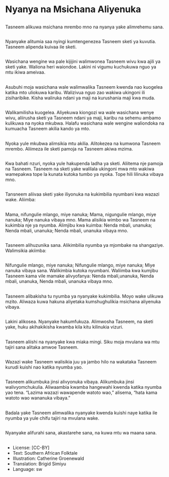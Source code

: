 # Nyanya na Msichana Aliyenuka

##
Tasneem alikuwa msichana mrembo
mno na nyanya yake alimrehemu
sana.


##
Nyanyake alitumia saa nyingi
kumtengenezea Tasneem sketi ya
kuvutia.
Tasneem alipenda kuivaa ile sketi.


##
Wasichana wengine wa pale kijijini
walimwonea Tasneem wivu kwa ajili
ya sketi yake.
Waliona heri waiondoe.
Lakini ni vigumu kuchukuwa nguo
ya mtu ikiwa ameivaa.


##
Asubuhi moja wasichana wale
walimwalika Tasneem kwenda nao
kuogelea katika mto uliokuwa
karibu.
Walizivua nguo zao wakiwa ukingoni
ili zisiharibike.
Kisha waliruka ndani ya maji na
kurushania maji kwa muda.


##
Walikamilisha kuogelea.
Aliyekuwa kiongozi wa wale wasichana wenye wivu,
aliirusha sketi ya Tasneem ndani ya maji, karibu na
sehemu ambamo kulikuwa na nyoka mkubwa.
Halafu wasichana wale wengine waliondoka na
kumuacha Tasneem akilia kando ya mto.


##
Nyoka yule mkubwa alimsikia mtu
akilia.
Alitokezea na kumwona Tasneem
mrembo.
Aliimeza ile sketi pamoja na
Tasneem akiwa mzima.


##
Kwa bahati nzuri, nyoka yule hakupenda ladha ya
sketi.
Aliitema nje pamoja na Tasneem.
Tasneem na sketi yake walilala ukingoni mwa mto
wakiwa wamepakwa tope la kunata kutoka tumbo ya
nyoka.
Tope hili lilinuka vibaya mno.


##
Tansneem aliivaa sketi yake
iliyonuka na kukimbilia nyumbani
kwa wazazi wake.
Aliimba:


##
Mama, nifungulie mlango, miye nanuka;
Mama, nigungulie mlango, miye nanuka;
Miye nanuka vibaya mno.
Mama alisikia wimbo wa Tasneem na kukimbia nje ya nyumba.
Alimjibu kwa kuimba:
Nenda mbali, unanuka;
Nenda mbali, unanuka;
Nenda mbali, unanuka vibaya mno.


##
Tasneem alihuzunika sana.
Alikimbilia nyumba ya mjombake na
shangaziye.
Walimsikia akiimba:


##
Nifungulie mlango, miye nanuka;
Nifungulie mlango, miye nanuka;
Miye nanuka vibaya sana.
Walikimbia kutoka nyumbani.
Waliimba kwa kumjibu Tasneem kama vile mamake alivyofanya:
Nenda mbali,unanuka,
Nenda mbali, unanuka,
Nenda mbali, unanuka vibaya mno.


##
Tasneem alibakisha tu nyumba ya
nyanyake kukimbilia.
Moyo wake ulikuwa mzito.
Aliwaza kuwa hakuna aliyetaka
kumshughulikia msichana aliyenuka
vibaya.


##
Lakini alikosea.
Nyanyake hakumfukuza.
Alimwosha Tasneem, na sketi yake,
huku akihakikisha kwamba kila kitu
kilinukia vizuri.


##
Tasneem aliishi na nyanyake kwa
miaka mingi.
Siku moja mvulana wa mtu tajiri
sana alitaka amwoe Tasneem.


##
Wazazi wake Tasneem walisikia juu
ya jambo hilo na wakataka Tasneem
kurudi kuishi nao katika nyumba
yao.


##
Tasneem alikumbuka jinsi alivyonuka vibaya.
Alikumbuka jinsi walivyomchukulia.
Aliwaambia kwamba hangewahi kwenda katika
nyumba yao tena.
“Lazima wazazi wawapende watoto wao,” alisema,
“hata kama watoto wao wananuka vibaya.”


##
Badala yake Tasneem alimwalika
nyanyake kwenda kuishi naye
katika ile nyumba ya yule chifu tajiri
na mvulana wake.


##
Nyanyake alifurahi sana, akastarehe sana, na kuwa mtu wa maana sana.


##
* License: [CC-BY]
* Text: Southern African Folktale
* Illustration: Catherine Groenewald
* Translation: Brigid Simiyu
* Language: sw
